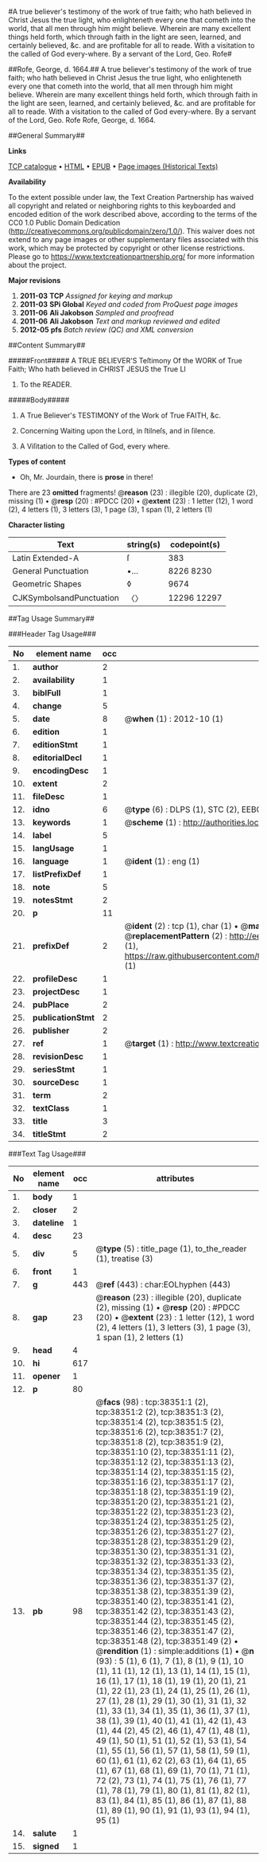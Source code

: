 #A true believer's testimony of the work of true faith; who hath believed in Christ Jesus the true light, who enlighteneth every one that cometh into the world, that all men through him might believe. Wherein are many excellent things held forth, which through faith in the light are seen, learned, and certainly believed, &c. and are profitable for all to reade. With a visitation to the called of God every-where. By a servant of the Lord, Geo. Rofe#

##Rofe, George, d. 1664.##
A true believer's testimony of the work of true faith; who hath believed in Christ Jesus the true light, who enlighteneth every one that cometh into the world, that all men through him might believe. Wherein are many excellent things held forth, which through faith in the light are seen, learned, and certainly believed, &c. and are profitable for all to reade. With a visitation to the called of God every-where. By a servant of the Lord, Geo. Rofe
Rofe, George, d. 1664.

##General Summary##

**Links**

[TCP catalogue](http://www.ota.ox.ac.uk/tcp/)  • 
[HTML](http://tei.it.ox.ac.uk/tcp/Texts-HTML/free/A57/A57526.html)  • 
[EPUB](http://tei.it.ox.ac.uk/tcp/Texts-EPUB/free/A57/A57526.epub) • 
[Page images (Historical Texts)](https://historicaltexts.jisc.ac.uk/eebo-99833873e)

**Availability**

To the extent possible under law, the Text Creation Partnership has waived all copyright and related or neighboring rights to this keyboarded and encoded edition of the work described above, according to the terms of the CC0 1.0 Public Domain Dedication (http://creativecommons.org/publicdomain/zero/1.0/). This waiver does not extend to any page images or other supplementary files associated with this work, which may be protected by copyright or other license restrictions. Please go to https://www.textcreationpartnership.org/ for more information about the project.

**Major revisions**

1. __2011-03__ __TCP__ *Assigned for keying and markup*
1. __2011-03__ __SPi Global__ *Keyed and coded from ProQuest page images*
1. __2011-06__ __Ali Jakobson__ *Sampled and proofread*
1. __2011-06__ __Ali Jakobson__ *Text and markup reviewed and edited*
1. __2012-05__ __pfs__ *Batch review (QC) and XML conversion*

##Content Summary##

#####Front#####
A TRUE BELIEVER'S Teſtimony Of the WORK of True Faith; Who hath believed in CHRIST JESUS the True LI
1. To the READER.

#####Body#####

1. A True Believer's TESTIMONY of the Work of True FAITH, &c.

1. Concerning Waiting upon the Lord, in ſtilneſs, and in ſilence.

1. A Viſitation to the Called of God, every where.

**Types of content**

  * Oh, Mr. Jourdain, there is **prose** in there!

There are 23 **omitted** fragments! 
 @__reason__ (23) : illegible (20), duplicate (2), missing (1)  •  @__resp__ (20) : #PDCC (20)  •  @__extent__ (23) : 1 letter (12), 1 word (2), 4 letters (1), 3 letters (3), 1 page (3), 1 span (1), 2 letters (1)

**Character listing**


|Text|string(s)|codepoint(s)|
|---|---|---|
|Latin Extended-A|ſ|383|
|General Punctuation|•…|8226 8230|
|Geometric Shapes|◊|9674|
|CJKSymbolsandPunctuation|〈〉|12296 12297|

##Tag Usage Summary##

###Header Tag Usage###

|No|element name|occ|attributes|
|---|---|---|---|
|1.|__author__|2||
|2.|__availability__|1||
|3.|__biblFull__|1||
|4.|__change__|5||
|5.|__date__|8| @__when__ (1) : 2012-10 (1)|
|6.|__edition__|1||
|7.|__editionStmt__|1||
|8.|__editorialDecl__|1||
|9.|__encodingDesc__|1||
|10.|__extent__|2||
|11.|__fileDesc__|1||
|12.|__idno__|6| @__type__ (6) : DLPS (1), STC (2), EEBO-CITATION (1), PROQUEST (1), VID (1)|
|13.|__keywords__|1| @__scheme__ (1) : http://authorities.loc.gov/ (1)|
|14.|__label__|5||
|15.|__langUsage__|1||
|16.|__language__|1| @__ident__ (1) : eng (1)|
|17.|__listPrefixDef__|1||
|18.|__note__|5||
|19.|__notesStmt__|2||
|20.|__p__|11||
|21.|__prefixDef__|2| @__ident__ (2) : tcp (1), char (1)  •  @__matchPattern__ (2) : ([0-9\-]+):([0-9IVX]+) (1), (.+) (1)  •  @__replacementPattern__ (2) : http://eebo.chadwyck.com/downloadtiff?vid=$1&page=$2 (1), https://raw.githubusercontent.com/textcreationpartnership/Texts/master/tcpchars.xml#$1 (1)|
|22.|__profileDesc__|1||
|23.|__projectDesc__|1||
|24.|__pubPlace__|2||
|25.|__publicationStmt__|2||
|26.|__publisher__|2||
|27.|__ref__|1| @__target__ (1) : http://www.textcreationpartnership.org/docs/. (1)|
|28.|__revisionDesc__|1||
|29.|__seriesStmt__|1||
|30.|__sourceDesc__|1||
|31.|__term__|2||
|32.|__textClass__|1||
|33.|__title__|3||
|34.|__titleStmt__|2||


###Text Tag Usage###

|No|element name|occ|attributes|
|---|---|---|---|
|1.|__body__|1||
|2.|__closer__|2||
|3.|__dateline__|1||
|4.|__desc__|23||
|5.|__div__|5| @__type__ (5) : title_page (1), to_the_reader (1), treatise (3)|
|6.|__front__|1||
|7.|__g__|443| @__ref__ (443) : char:EOLhyphen (443)|
|8.|__gap__|23| @__reason__ (23) : illegible (20), duplicate (2), missing (1)  •  @__resp__ (20) : #PDCC (20)  •  @__extent__ (23) : 1 letter (12), 1 word (2), 4 letters (1), 3 letters (3), 1 page (3), 1 span (1), 2 letters (1)|
|9.|__head__|4||
|10.|__hi__|617||
|11.|__opener__|1||
|12.|__p__|80||
|13.|__pb__|98| @__facs__ (98) : tcp:38351:1 (2), tcp:38351:2 (2), tcp:38351:3 (2), tcp:38351:4 (2), tcp:38351:5 (2), tcp:38351:6 (2), tcp:38351:7 (2), tcp:38351:8 (2), tcp:38351:9 (2), tcp:38351:10 (2), tcp:38351:11 (2), tcp:38351:12 (2), tcp:38351:13 (2), tcp:38351:14 (2), tcp:38351:15 (2), tcp:38351:16 (2), tcp:38351:17 (2), tcp:38351:18 (2), tcp:38351:19 (2), tcp:38351:20 (2), tcp:38351:21 (2), tcp:38351:22 (2), tcp:38351:23 (2), tcp:38351:24 (2), tcp:38351:25 (2), tcp:38351:26 (2), tcp:38351:27 (2), tcp:38351:28 (2), tcp:38351:29 (2), tcp:38351:30 (2), tcp:38351:31 (2), tcp:38351:32 (2), tcp:38351:33 (2), tcp:38351:34 (2), tcp:38351:35 (2), tcp:38351:36 (2), tcp:38351:37 (2), tcp:38351:38 (2), tcp:38351:39 (2), tcp:38351:40 (2), tcp:38351:41 (2), tcp:38351:42 (2), tcp:38351:43 (2), tcp:38351:44 (2), tcp:38351:45 (2), tcp:38351:46 (2), tcp:38351:47 (2), tcp:38351:48 (2), tcp:38351:49 (2)  •  @__rendition__ (1) : simple:additions (1)  •  @__n__ (93) : 5 (1), 6 (1), 7 (1), 8 (1), 9 (1), 10 (1), 11 (1), 12 (1), 13 (1), 14 (1), 15 (1), 16 (1), 17 (1), 18 (1), 19 (1), 20 (1), 21 (1), 22 (1), 23 (1), 24 (1), 25 (1), 26 (1), 27 (1), 28 (1), 29 (1), 30 (1), 31 (1), 32 (1), 33 (1), 34 (1), 35 (1), 36 (1), 37 (1), 38 (1), 39 (1), 40 (1), 41 (1), 42 (1), 43 (1), 44 (2), 45 (2), 46 (1), 47 (1), 48 (1), 49 (1), 50 (1), 51 (1), 52 (1), 53 (1), 54 (1), 55 (1), 56 (1), 57 (1), 58 (1), 59 (1), 60 (1), 61 (1), 62 (2), 63 (1), 64 (1), 65 (1), 67 (1), 68 (1), 69 (1), 70 (1), 71 (1), 72 (2), 73 (1), 74 (1), 75 (1), 76 (1), 77 (1), 78 (1), 79 (1), 80 (1), 81 (1), 82 (1), 83 (1), 84 (1), 85 (1), 86 (1), 87 (1), 88 (1), 89 (1), 90 (1), 91 (1), 93 (1), 94 (1), 95 (1)|
|14.|__salute__|1||
|15.|__signed__|1||
